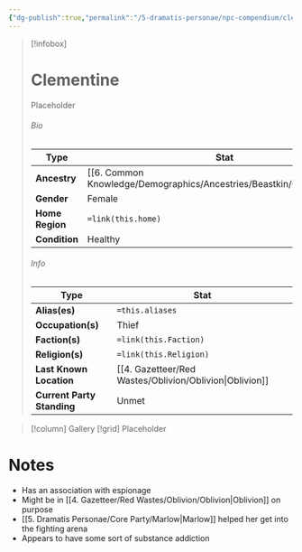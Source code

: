 ```yaml
---
{"dg-publish":true,"permalink":"/5-dramatis-personae/npc-compendium/clementine/","noteIcon":""}
---
```



> [!infobox]
> # Clementine
> Placeholder
> ###### Bio
> Type |  Stat |
> ---|---|
> **Ancestry** | [[6. Common Knowledge/Demographics/Ancestries/Beastkin/Catfolk\|Catfolk]] |
> **Gender** | Female |
> **Home Region** | `=link(this.home)` |
> **Condition** | Healthy |
> ###### Info
> Type |  Stat |
> ---|---|
> **Alias(es)** | `=this.aliases` |
> **Occupation(s)** | Thief |
> **Faction(s)** | `=link(this.Faction)` |
> **Religion(s)** | `=link(this.Religion)` |
> **Last Known Location** | [[4. Gazetteer/Red Wastes/Oblivion/Oblivion\|Oblivion]] |
> **Current Party Standing** | Unmet |

> [!column] Gallery 
> [!grid] 
> Placeholder

# Notes

- Has an association with espionage 
- Might be in [[4. Gazetteer/Red Wastes/Oblivion/Oblivion\|Oblivion]] on purpose 
- [[5. Dramatis Personae/Core Party/Marlow\|Marlow]] helped her get into the fighting arena 
- Appears to have some sort of substance addiction 

